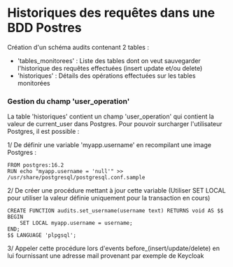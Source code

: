 # Historiques des requêtes dans une BDD Postres

Création d'un schéma audits contenant 2 tables :
- 'tables_monitorees' : Liste des tables dont on veut sauvegarder l'historique des requêtes effectuées (insert update et/ou delete)
- 'historiques' : Détails des opérations effectuées sur les tables monitorées  

### Gestion du champ 'user_operation'
La table 'historiques' contient un champ 'user_operation' qui contient la valeur de current_user dans Postgres.
Pour pouvoir surcharger l'utilisateur Postgres, il est possible :

1/ De définir une variable 'myapp.username' en recompilant une image Postgres :
```
FROM postgres:16.2
RUN echo "myapp.username = 'null'" >> /usr/share/postgresql/postgresql.conf.sample
```
2/ De créer une procédure mettant à jour cette variable (Utiliser SET LOCAL pour utiliser la valeur définie uniquement pour la transaction en cours)
```
CREATE FUNCTION audits.set_username(username text) RETURNS void AS $$
BEGIN
	SET LOCAL myapp.username = username;
END;
$$ LANGUAGE 'plpgsql';
```
3/ Appeler cette procédure lors d'events before_(insert/update/delete) en lui fournissant une adresse mail provenant par exemple de Keycloak 
